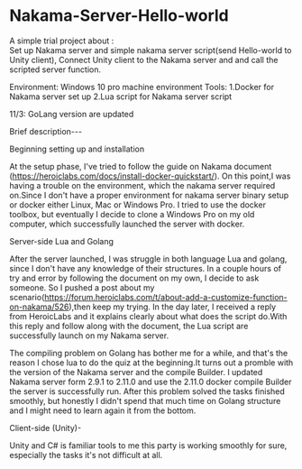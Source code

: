 
# Nakama-Server-Hello-world
A simple trial project about :  
Set up Nakama server and simple nakama server script(send Hello-world to Unity client), 
Connect Unity client to the Nakama server and and call the scripted server function. 

Environment: Windows 10 pro machine environment
Tools: 
1.Docker for Nakama server set up 
2.Lua script for Nakama server script

11/3: GoLang version are updated

Brief description---

Beginning setting up and installation


  At the setup phase, I've tried to follow the guide on Nakama document (https://heroiclabs.com/docs/install-docker-quickstart/). On this point,I was having a trouble on the environment, which the nakama server required on.Since I don't have a proper environment for nakama server binary setup or docker either Linux, Mac or Windows Pro. 
I tried to use the docker toolbox, but eventually I decide to clone a Windows Pro on my old computer, which successfully launched the server with docker.
  
 Server-side Lua and Golang
 
 
   After the server launched, I was struggle in both language Lua and golang, since I don't have any knowledge of their structures. In a couple hours of try and error by following the document on my own, I decide to ask someone. So I pushed a post about my scenario(https://forum.heroiclabs.com/t/about-add-a-customize-function-on-nakama/526),then keep my trying.
   In the day later, I received a reply from HeroicLabs and it explains clearly about what does the script do.With this reply and follow along with the document, the Lua script are successfully launch on my Nakama server.
   
The compiling problem on Golang has bother me for a while, and that's the reason I chose lua to do the quiz at the beginning.It turns out a promble with the version of the Nakama server and the compile Builder. I updated Nakama server form 2.9.1 to 2.11.0 and use the 2.11.0 docker compile Builder the server is successfully run. After this problem solved the tasks finished smoothly, but honestly I didn't spend that much time on Golang structure and I might need to learn again it from the bottom.
    
Client-side (Unity)-

  Unity and C# is familiar tools to me this party is working smoothly for sure, especially the tasks it's not difficult at all.
